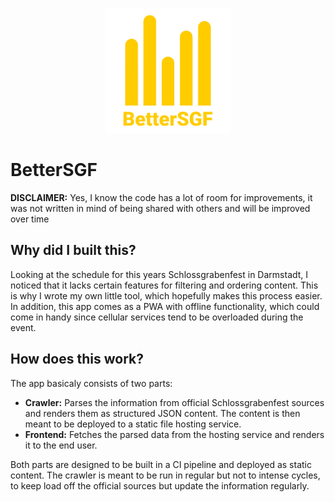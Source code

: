 <p align="center">
  <img width="200" height="200" src="./frontend/public/favicon.svg" alt="BetterSGF Logo">
</p>

# BetterSGF

**DISCLAIMER:** Yes, I know the code has a lot of room for improvements, it was not written in mind of being shared with others and will be improved over time

## Why did I built this?

Looking at the schedule for this years Schlossgrabenfest in Darmstadt, I noticed that it lacks certain features for filtering and ordering content. This is why I wrote my own little tool, which hopefully makes this process easier. In addition, this app comes as a PWA with offline functionality, which could come in handy since cellular services tend to be overloaded during the event.

## How does this work?

The app basicaly consists of two parts:

- **Crawler:** Parses the information from official Schlossgrabenfest sources and renders them as structured JSON content. The content is then meant to be deployed to a static file hosting service.
- **Frontend:** Fetches the parsed data from the hosting service and renders it to the end user.

Both parts are designed to be built in a CI pipeline and deployed as static content. The crawler is meant to be run in regular but not to intense cycles, to keep load off the official sources but update the information regularly.
